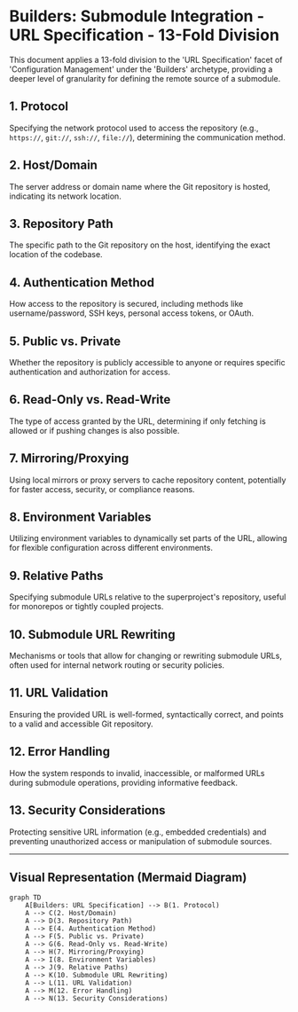 # Builders: Submodule Integration - URL Specification - 13-Fold Division

This document applies a 13-fold division to the 'URL Specification' facet of 'Configuration Management' under the 'Builders' archetype, providing a deeper level of granularity for defining the remote source of a submodule.

## 1. Protocol

Specifying the network protocol used to access the repository (e.g., `https://`, `git://`, `ssh://`, `file://`), determining the communication method.

## 2. Host/Domain

The server address or domain name where the Git repository is hosted, indicating its network location.

## 3. Repository Path

The specific path to the Git repository on the host, identifying the exact location of the codebase.

## 4. Authentication Method

How access to the repository is secured, including methods like username/password, SSH keys, personal access tokens, or OAuth.

## 5. Public vs. Private

Whether the repository is publicly accessible to anyone or requires specific authentication and authorization for access.

## 6. Read-Only vs. Read-Write

The type of access granted by the URL, determining if only fetching is allowed or if pushing changes is also possible.

## 7. Mirroring/Proxying

Using local mirrors or proxy servers to cache repository content, potentially for faster access, security, or compliance reasons.

## 8. Environment Variables

Utilizing environment variables to dynamically set parts of the URL, allowing for flexible configuration across different environments.

## 9. Relative Paths

Specifying submodule URLs relative to the superproject's repository, useful for monorepos or tightly coupled projects.

## 10. Submodule URL Rewriting

Mechanisms or tools that allow for changing or rewriting submodule URLs, often used for internal network routing or security policies.

## 11. URL Validation

Ensuring the provided URL is well-formed, syntactically correct, and points to a valid and accessible Git repository.

## 12. Error Handling

How the system responds to invalid, inaccessible, or malformed URLs during submodule operations, providing informative feedback.

## 13. Security Considerations

Protecting sensitive URL information (e.g., embedded credentials) and preventing unauthorized access or manipulation of submodule sources.

---

## Visual Representation (Mermaid Diagram)

```mermaid
graph TD
    A[Builders: URL Specification] --> B(1. Protocol)
    A --> C(2. Host/Domain)
    A --> D(3. Repository Path)
    A --> E(4. Authentication Method)
    A --> F(5. Public vs. Private)
    A --> G(6. Read-Only vs. Read-Write)
    A --> H(7. Mirroring/Proxying)
    A --> I(8. Environment Variables)
    A --> J(9. Relative Paths)
    A --> K(10. Submodule URL Rewriting)
    A --> L(11. URL Validation)
    A --> M(12. Error Handling)
    A --> N(13. Security Considerations)
```
